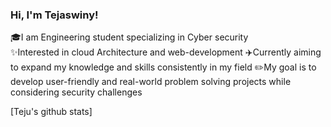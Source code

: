 ### Hi, I'm Tejaswiny!

🎓I am Engineering student specializing in Cyber security  
✨Interested in cloud Architecture and web-development 
✈️Currently aiming to expand my knowledge and skills consistently in my field 
✏️My goal is to develop user-friendly and real-world problem solving projects while considering security challenges 

[Teju's github stats]
